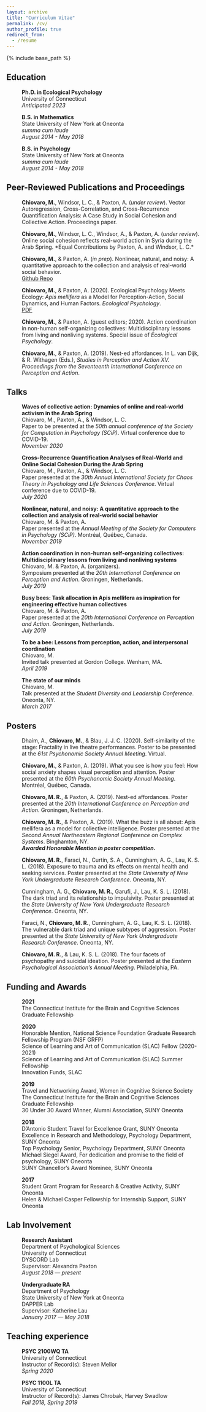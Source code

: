 ```yaml
---
layout: archive
title: "Curriculum Vitae"
permalink: /cv/
author_profile: true
redirect_from:
  - /resume
---
```


{% include base_path %}

## Education

<p style="margin-left: 40px"><b>Ph.D. in Ecological Psychology</b>
<br>University of Connecticut
<br><i>Anticipated 2023</i></p>  

<p style="margin-left: 40px"><b>B.S. in Mathematics</b>
<br>State University of New York at Oneonta
<br><i>summa cum laude</i>
<br><i>August 2014 - May 2018</i></p>  

<p style="margin-left: 40px"><b>B.S. in Psychology</b>
<br>State University of New York at Oneonta
<br><i>summa cum laude</i>
<br><i>August 2014 - May 2018</i></p>  

## Peer-Reviewed Publications and Proceedings

<p style="margin-left: 40px"><b>Chiovaro, M.</b>, Windsor, L. C., & Paxton, A. (<i>under review</i>). Vector Autoregression, Cross-Correlation, and Cross-Recurrence Quantification Analysis: A Case Study in Social Cohesion and Collective Action. Proceedings paper.</p>

<p style="margin-left: 40px"><b>Chiovaro, M.</b>, Windsor, L. C., Windsor, A., & Paxton, A. (<i>under review</i>). Online social cohesion reflects real-world action in Syria during the Arab Spring. *Equal Contributions by Paxton, A. and Windsor, L. C.*</p>

<p style="margin-left: 40px"><b>Chiovaro, M.</b>, & Paxton, A. (<i>in prep</i>). Nonlinear, natural, and noisy: A quantitative approach to the collection and analysis of real-world social behavior.
<br><a href="https://github.com/mchiovaro/nonlinear-natural-noisy/" target="_blank">Github Repo</a></p>

<p style="margin-left: 40px"><b>Chiovaro, M.</b>, & Paxton, A. (2020). Ecological Psychology Meets Ecology: <i>Apis mellifera</i> as a Model for Perception-Action, Social Dynamics, and Human Factors. <i>Ecological Psychology</i>.
<br><a href="http://mchiovaro.github.io/files/chiovaro_paxton_2020_Ecological.pdf" target="_blank">PDF</a></p>

<p style="margin-left: 40px"><b>Chiovaro, M.</b>, & Paxton, A. (guest editors; 2020). Action coordination in non-human self-organizing collectives: Multidisciplinary lessons from living and nonliving systems. Special issue of <i>Ecological Psychology</i>.</p>

<p style="margin-left: 40px"><b>Chiovaro, M.</b>, & Paxton, A. (2019). Nest-ed affordances. In  L. van Dijk, & R. Withagen (Eds.), <i>Studies in Perception and Action XV. Proceedings from the Seventeenth International Conference on Perception and Action</i>.</p>

## Talks

<p style="margin-left: 40px"><b>Waves of collective action: Dynamics of online and real-world activism in the Arab Spring</b>
<br>Chiovaro, M., Paxton, A., & Windsor, L. C.
<br>Paper to be presented at the <i>50th annual conference of the Society for Computation in Psychology (SCiP)</i>. Virtual conference due to COVID-19.
<br><i>November 2020</i></p>

<p style="margin-left: 40px"><b>Cross-Recurrence Quantification Analyses of Real-World and Online Social Cohesion During the Arab Spring</b>
<br>Chiovaro, M., Paxton, A., & Windsor, L. C.
<br>Paper presented at the <i>30th Annual International Society for Chaos Theory in Psychology and Life Sciences Conference</i>. Virtual conference due to COVID-19.
<br><i>July 2020</i></p>  

<p style="margin-left: 40px"><b>Nonlinear, natural, and noisy: A quantitative approach to the collection and analysis of real-world social behavior</b>
<br>Chiovaro, M. & Paxton, A.
<br>Paper presented at the <i>Annual Meeting of the Society for Computers in Psychology (SCiP)</i>. Montréal, Québec, Canada.
<br><i>November 2019</i></p>  

<p style="margin-left: 40px"><b>Action coordination in non-human self-organizing collectives: Multidisciplinary lessons from living and nonliving systems</b>
<br>Chiovaro, M. & Paxton, A. (organizers).
<br>Symposium presented at the <i>20th International Conference on Perception and Action</i>. Groningen, Netherlands.
<br><i>July 2019</i></p>  

<p style="margin-left: 40px"><b>Busy bees: Task allocation in Apis mellifera as inspiration for engineering effective human collectives</b>
<br>Chiovaro, M. & Paxton, A.
<br>Paper presented at the <i>20th International Conference on Perception and Action</i>. Groningen, Netherlands.
<br><i>July 2019</i></p>

<p style="margin-left: 40px"><b>To be a bee: Lessons from perception, action, and interpersonal coordination</b>
<br>Chiovaro, M.
<br>Invited talk presented at Gordon College. Wenham, MA.
<br><i>April 2019</i></p>

<p style="margin-left: 40px"><b>The state of our minds</b>
<br>Chiovaro, M.
<br>Talk presented at the <i>Student Diversity and Leadership Conference</i>. Oneonta, NY.
<br><i>March 2017</i></p>

## Posters

<p style="margin-left: 40px">Dhaim, A., <b>Chiovaro, M.</b>, & Blau, J. J. C. (2020). Self-similarity of the stage: Fractality in live theatre performances. Poster to be presented at the <i>61st Psychonomic Society Annual Meeting</i>. Virtual.</p>

<p style="margin-left: 40px"><b>Chiovaro, M.</b>, & Paxton, A. (2019). What you see is how you feel: How social anxiety shapes visual perception and attention. Poster presented at the <i>60th Psychonomic Society Annual Meeting</i>. Montréal, Québec, Canada.</p>

<p style="margin-left: 40px"><b>Chiovaro, M. R.</b>, & Paxton, A. (2019). Nest-ed affordances. Poster presented at the <i>20th International Conference on Perception and Action</i>. Groningen, Netherlands.</p>

<p style="margin-left: 40px"><b>Chiovaro, M. R.</b>, & Paxton, A. (2019). What the buzz is all about: Apis mellifera as a model for collective intelligence. Poster presented at the <i>Second Annual Northeastern Regional Conference on Complex Systems</i>. Binghamton, NY.
<br><i><b>Awarded Honorable Mention in poster competition.</b></i></p>

<p style="margin-left: 40px"><b>Chiovaro, M. R.</b>, Faraci, N., Curtin, S. A., Cunningham, A. G., Lau, K. S. L. (2018). Exposure to trauma and its effects on mental health and seeking services. Poster presented at the <i>State University of New York Undergraduate Research Conference</i>. Oneonta, NY.</p>

<p style="margin-left: 40px">Cunningham, A. G., <b>Chiovaro, M. R.</b>, Garufi, J., Lau, K. S. L. (2018). The dark triad and its relationship to impulsivity. Poster presented at the <i>State University of New York Undergraduate Research Conference</i>. Oneonta, NY.</p>

<p style="margin-left: 40px">Faraci, N., <b>Chiovaro, M. R.</b>, Cunningham, A. G., Lau, K. S. L. (2018). The vulnerable dark triad and unique subtypes of aggression. Poster presented at the <i>State University of New York Undergraduate Research Conference</i>. Oneonta, NY.</p>

<p style="margin-left: 40px"><b>Chiovaro, M. R.</b>, & Lau, K. S. L. (2018). The four facets of psychopathy and suicidal ideation. Poster presented at the <i>Eastern Psychological Association’s Annual Meeting</i>. Philadelphia, PA.</p>

## Funding and Awards
<p style="margin-left: 40px"><b>2021</b>
<br>The Connecticut Institute for the Brain and Cognitive Sciences Graduate Fellowship

<p style="margin-left: 40px"><b>2020</b>
<br>Honorable Mention, National Science Foundation Graduate Research Fellowship Program (NSF GRFP)
<br>Science of Learning and Art of Communication (SLAC) Fellow (2020-2021)
<br>Science of Learning and Art of Communication (SLAC) Summer Fellowship
<br>Innovation Funds, SLAC

<p style="margin-left: 40px"><b>2019</b>
<br>Travel and Networking Award, Women in Cognitive Science Society
<br>The Connecticut Institute for the Brain and Cognitive Sciences Graduate Fellowship
<br>30 Under 30 Award Winner, Alumni Association, SUNY Oneonta

<p style="margin-left: 40px"><b>2018</b>
<br>D’Antonio Student Travel for Excellence Grant, SUNY Oneonta
<br>Excellence in Research and Methodology, Psychology Department, SUNY Oneonta
<br>Top Psychology Senior, Psychology Department,
SUNY Oneonta
<br>Michael Siegel Award, For dedication and promise to the field of psychology, SUNY Oneonta
<br>SUNY Chancellor’s Award Nominee, SUNY Oneonta

<p style="margin-left: 40px"><b>2017</b>
<br>Student Grant Program for Research & Creative Activity, SUNY Oneonta
<br>Helen & Michael Casper Fellowship for Internship Support, SUNY Oneonta

## Lab Involvement

<p style="margin-left: 40px"><b>Research Assistant</b>
<br>Department of Psychological Sciences
<br>University of Connecticut
<br>DYSCORD Lab
<br>Supervisor: Alexandra Paxton
<br><i>August 2018 — present</i></p>    

<p style="margin-left: 40px"><b>Undergraduate RA</b>
<br>Department of Psychology
<br>State University of New York at Oneonta
<br>DAPPER Lab
<br>Supervisor: Katherine Lau
<br><i>January 2017 — May 2018</i></p>

## Teaching experience

<p style="margin-left: 40px"><b>PSYC 2100WQ TA</b>
<br>University of Connecticut
<br>Instructor of Record(s): Steven Mellor
<br><i>Spring 2020</i></p>

<p style="margin-left: 40px"><b>PSYC 1100L TA</b>
<br>University of Connecticut
<br>Instructor of Record(s): James Chrobak, Harvey Swadlow
<br><i>Fall 2018, Spring 2019</i></p>
